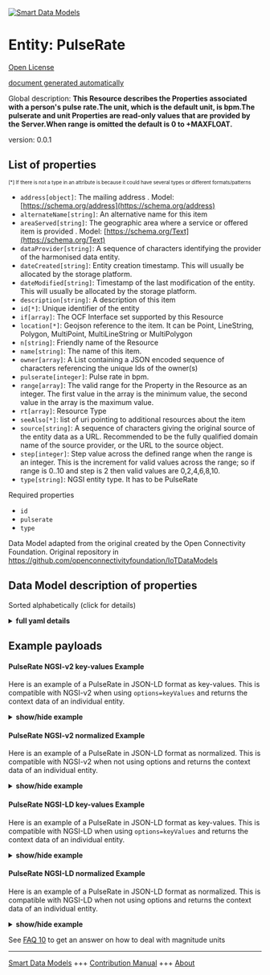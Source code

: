 <!-- 10-Header -->  
[![Smart Data Models](https://smartdatamodels.org/wp-content/uploads/2022/01/SmartDataModels_logo.png "Logo")](https://smartdatamodels.org)  
Entity: PulseRate  
=================<!-- /10-Header -->  
<!-- 15-License -->  
[Open License](https://github.com/smart-data-models//dataModel.OCF/blob/master/PulseRate/LICENSE.md)  
[document generated automatically](https://docs.google.com/presentation/d/e/2PACX-1vTs-Ng5dIAwkg91oTTUdt8ua7woBXhPnwavZ0FxgR8BsAI_Ek3C5q97Nd94HS8KhP-r_quD4H0fgyt3/pub?start=false&loop=false&delayms=3000#slide=id.gb715ace035_0_60)  
<!-- /15-License -->  
<!-- 20-Description -->  
Global description: **This Resource describes the Properties associated with a person's pulse rate.The unit, which is the default unit, is bpm.The pulserate and unit Properties are read-only values that are provided by the Server.When range is omitted the default is 0 to +MAXFLOAT.**  
version: 0.0.1  
<!-- /20-Description -->  
<!-- 30-PropertiesList -->  

## List of properties  

<sup><sub>[*] If there is not a type in an attribute is because it could have several types or different formats/patterns</sub></sup>  
- `address[object]`: The mailing address  . Model: [https://schema.org/address](https://schema.org/address)- `alternateName[string]`: An alternative name for this item  - `areaServed[string]`: The geographic area where a service or offered item is provided  . Model: [https://schema.org/Text](https://schema.org/Text)- `dataProvider[string]`: A sequence of characters identifying the provider of the harmonised data entity.  - `dateCreated[string]`: Entity creation timestamp. This will usually be allocated by the storage platform.  - `dateModified[string]`: Timestamp of the last modification of the entity. This will usually be allocated by the storage platform.  - `description[string]`: A description of this item  - `id[*]`: Unique identifier of the entity  - `if[array]`: The OCF Interface set supported by this Resource  - `location[*]`: Geojson reference to the item. It can be Point, LineString, Polygon, MultiPoint, MultiLineString or MultiPolygon  - `n[string]`: Friendly name of the Resource  - `name[string]`: The name of this item.  - `owner[array]`: A List containing a JSON encoded sequence of characters referencing the unique Ids of the owner(s)  - `pulserate[integer]`: Pulse rate in bpm.  - `range[array]`: The valid range for the Property in the Resource as an integer. The first value in the array is the minimum value, the second value in the array is the maximum value.  - `rt[array]`: Resource Type  - `seeAlso[*]`: list of uri pointing to additional resources about the item  - `source[string]`: A sequence of characters giving the original source of the entity data as a URL. Recommended to be the fully qualified domain name of the source provider, or the URL to the source object.  - `step[integer]`: Step value across the defined range when the range is an integer.  This is the increment for valid values across the range; so if range is 0..10 and step is 2 then valid values are 0,2,4,6,8,10.  - `type[string]`: NGSI entity type. It has to be PulseRate  <!-- /30-PropertiesList -->  
<!-- 35-RequiredProperties -->  
Required properties  
- `id`  - `pulserate`  - `type`  <!-- /35-RequiredProperties -->  
<!-- 40-RequiredProperties -->  
Data Model adapted from the original created by the Open Connectivity Foundation. Original repository in https://github.com/openconnectivityfoundation/IoTDataModels  
<!-- /40-RequiredProperties -->  
<!-- 50-DataModelHeader -->  
## Data Model description of properties  
Sorted alphabetically (click for details)  
<!-- /50-DataModelHeader -->  
<!-- 60-ModelYaml -->  
<details><summary><strong>full yaml details</strong></summary>    
```yaml  
PulseRate:    
  description: 'This Resource describes the Properties associated with a person''s pulse rate.The unit, which is the default unit, is bpm.The pulserate and unit Properties are read-only values that are provided by the Server.When range is omitted the default is 0 to +MAXFLOAT.'    
  properties:    
    address:    
      description: 'The mailing address'    
      properties:    
        addressCountry:    
          description: 'Property. The country. For example, Spain. Model:''https://schema.org/addressCountry'''    
          type: string    
        addressLocality:    
          description: 'Property. The locality in which the street address is, and which is in the region. Model:''https://schema.org/addressLocality'''    
          type: string    
        addressRegion:    
          description: 'Property. The region in which the locality is, and which is in the country. Model:''https://schema.org/addressRegion'''    
          type: string    
        postOfficeBoxNumber:    
          description: 'Property. The post office box number for PO box addresses. For example, 03578. Model:''https://schema.org/postOfficeBoxNumber'''    
          type: string    
        postalCode:    
          description: 'Property. The postal code. For example, 24004. Model:''https://schema.org/https://schema.org/postalCode'''    
          type: string    
        streetAddress:    
          description: 'Property. The street address. Model:''https://schema.org/streetAddress'''    
          type: string    
      type: object    
      x-ngsi:    
        model: https://schema.org/address    
        type: Property    
    alternateName:    
      description: 'An alternative name for this item'    
      type: string    
      x-ngsi:    
        type: Property    
    areaServed:    
      description: 'The geographic area where a service or offered item is provided'    
      type: string    
      x-ngsi:    
        model: https://schema.org/Text    
        type: Property    
    dataProvider:    
      description: 'A sequence of characters identifying the provider of the harmonised data entity.'    
      type: string    
      x-ngsi:    
        type: Property    
    dateCreated:    
      description: 'Entity creation timestamp. This will usually be allocated by the storage platform.'    
      format: date-time    
      type: string    
      x-ngsi:    
        type: Property    
    dateModified:    
      description: 'Timestamp of the last modification of the entity. This will usually be allocated by the storage platform.'    
      format: date-time    
      type: string    
      x-ngsi:    
        type: Property    
    description:    
      description: 'A description of this item'    
      type: string    
      x-ngsi:    
        type: Property    
    id:    
      anyOf: &pulserate_-_properties_-_owner_-_items_-_anyof    
        - description: 'Property. Identifier format of any NGSI entity'    
          maxLength: 256    
          minLength: 1    
          pattern: ^[\w\-\.\{\}\$\+\*\[\]`|~^@!,:\\]+$    
          type: string    
        - description: 'Property. Identifier format of any NGSI entity'    
          format: uri    
          type: string    
      description: 'Unique identifier of the entity'    
      x-ngsi:    
        type: Property    
    if:    
      description: 'The OCF Interface set supported by this Resource'    
      items:    
        enum:    
          - oic.if.s    
          - oic.if.baseline    
        maxLength: 64    
        type: string    
      minItems: 1    
      readOnly: true    
      type: array    
      uniqueItems: true    
      x-ngsi:    
        type: Property    
    location:    
      description: 'Geojson reference to the item. It can be Point, LineString, Polygon, MultiPoint, MultiLineString or MultiPolygon'    
      oneOf:    
        - description: 'Geoproperty. Geojson reference to the item. Point'    
          properties:    
            bbox:    
              items:    
                type: number    
              minItems: 4    
              type: array    
            coordinates:    
              items:    
                type: number    
              minItems: 2    
              type: array    
            type:    
              enum:    
                - Point    
              type: string    
          required:    
            - type    
            - coordinates    
          title: 'GeoJSON Point'    
          type: object    
        - description: 'Geoproperty. Geojson reference to the item. LineString'    
          properties:    
            bbox:    
              items:    
                type: number    
              minItems: 4    
              type: array    
            coordinates:    
              items:    
                items:    
                  type: number    
                minItems: 2    
                type: array    
              minItems: 2    
              type: array    
            type:    
              enum:    
                - LineString    
              type: string    
          required:    
            - type    
            - coordinates    
          title: 'GeoJSON LineString'    
          type: object    
        - description: 'Geoproperty. Geojson reference to the item. Polygon'    
          properties:    
            bbox:    
              items:    
                type: number    
              minItems: 4    
              type: array    
            coordinates:    
              items:    
                items:    
                  items:    
                    type: number    
                  minItems: 2    
                  type: array    
                minItems: 4    
                type: array    
              type: array    
            type:    
              enum:    
                - Polygon    
              type: string    
          required:    
            - type    
            - coordinates    
          title: 'GeoJSON Polygon'    
          type: object    
        - description: 'Geoproperty. Geojson reference to the item. MultiPoint'    
          properties:    
            bbox:    
              items:    
                type: number    
              minItems: 4    
              type: array    
            coordinates:    
              items:    
                items:    
                  type: number    
                minItems: 2    
                type: array    
              type: array    
            type:    
              enum:    
                - MultiPoint    
              type: string    
          required:    
            - type    
            - coordinates    
          title: 'GeoJSON MultiPoint'    
          type: object    
        - description: 'Geoproperty. Geojson reference to the item. MultiLineString'    
          properties:    
            bbox:    
              items:    
                type: number    
              minItems: 4    
              type: array    
            coordinates:    
              items:    
                items:    
                  items:    
                    type: number    
                  minItems: 2    
                  type: array    
                minItems: 2    
                type: array    
              type: array    
            type:    
              enum:    
                - MultiLineString    
              type: string    
          required:    
            - type    
            - coordinates    
          title: 'GeoJSON MultiLineString'    
          type: object    
        - description: 'Geoproperty. Geojson reference to the item. MultiLineString'    
          properties:    
            bbox:    
              items:    
                type: number    
              minItems: 4    
              type: array    
            coordinates:    
              items:    
                items:    
                  items:    
                    items:    
                      type: number    
                    minItems: 2    
                    type: array    
                  minItems: 4    
                  type: array    
                type: array    
              type: array    
            type:    
              enum:    
                - MultiPolygon    
              type: string    
          required:    
            - type    
            - coordinates    
          title: 'GeoJSON MultiPolygon'    
          type: object    
      x-ngsi:    
        type: Geoproperty    
    n:    
      description: 'Friendly name of the Resource'    
      maxLength: 64    
      readOnly: true    
      type: string    
      x-ngsi:    
        type: Property    
    name:    
      description: 'The name of this item.'    
      type: string    
      x-ngsi:    
        type: Property    
    owner:    
      description: 'A List containing a JSON encoded sequence of characters referencing the unique Ids of the owner(s)'    
      items:    
        anyOf: *pulserate_-_properties_-_owner_-_items_-_anyof    
        description: 'Property. Unique identifier of the entity'    
      type: array    
      x-ngsi:    
        type: Property    
    pulserate:    
      description: 'Pulse rate in bpm.'    
      minimum: 0    
      readOnly: true    
      type: integer    
      x-ngsi:    
        type: Property    
    range:    
      description: 'The valid range for the Property in the Resource as an integer. The first value in the array is the minimum value, the second value in the array is the maximum value.'    
      items:    
        type: integer    
      maxItems: 2    
      minItems: 2    
      readOnly: true    
      type: array    
      x-ngsi:    
        type: Property    
    rt:    
      description: 'Resource Type'    
      items:    
        enum:    
          - oic.r.pulserate    
        maxLength: 64    
        type: string    
      minItems: 1    
      readOnly: true    
      type: array    
      uniqueItems: true    
      x-ngsi:    
        type: Property    
    seeAlso:    
      description: 'list of uri pointing to additional resources about the item'    
      oneOf:    
        - items:    
            format: uri    
            type: string    
          minItems: 1    
          type: array    
        - format: uri    
          type: string    
      x-ngsi:    
        type: Property    
    source:    
      description: 'A sequence of characters giving the original source of the entity data as a URL. Recommended to be the fully qualified domain name of the source provider, or the URL to the source object.'    
      type: string    
      x-ngsi:    
        type: Property    
    step:    
      description: 'Step value across the defined range when the range is an integer.  This is the increment for valid values across the range; so if range is 0..10 and step is 2 then valid values are 0,2,4,6,8,10.'    
      readOnly: true    
      type: integer    
      x-ngsi:    
        type: Property    
    type:    
      description: 'NGSI entity type. It has to be PulseRate'    
      enum:    
        - PulseRate    
      type: string    
      x-ngsi:    
        type: Property    
  required:    
    - pulserate    
    - id    
    - type    
  type: object    
  x-derived-from: https://raw.githubusercontent.com/openconnectivityfoundation/IoTDataModels/master/PulseRateResURI.swagger.json    
  x-disclaimer: 'Redistribution and use in source and binary forms, with or without modification, are permitted  provided that the license conditions are met. Copyleft (c) 2021 Contributors to Smart Data Models Program'    
  x-license-url: https://github.com/smart-data-models/dataModel.OCF/blob/master/PulseRate/LICENSE.md    
  x-model-schema: https://smart-data-models.github.io/dataModel.OCF/PulseRate/schema.json    
  x-model-tags: OCF    
  x-version: 0.0.1    
```  
</details>    
<!-- /60-ModelYaml -->  
<!-- 70-MiddleNotes -->  
<!-- /70-MiddleNotes -->  
<!-- 80-Examples -->  
## Example payloads    
#### PulseRate NGSI-v2 key-values Example    
Here is an example of a PulseRate in JSON-LD format as key-values. This is compatible with NGSI-v2 when  using `options=keyValues` and returns the context data of an individual entity.  
<details><summary><strong>show/hide example</strong></summary>    
```json  
{  
  "id": "urn:ngsi-ld:PulseRate:id:NUJB:58758354",  
  "dateCreated": "1971-10-24T12:34:23Z",  
  "dateModified": "1987-09-14T19:28:34Z",  
  "source": "Sometimes with at we prevent Congress. Simply career occur race born program adult. Page behind response ready.",  
  "name": "Customer likely my teach American turn address. Consumer message still moment. Early discover themselves professor car argue material.",  
  "alternateName": "There there these whether brother. Dark Mrs avoid actually still. Government two check democratic suffer appear.",  
  "description": "Itself necessary economic way issue. Certainly four financial soon reveal world social.",  
  "dataProvider": "National here matter probably window such. Road model against candidate baby.",  
  "owner": [  
    "urn:ngsi-ld:PulseRate:items:KBKK:08734295",  
    "urn:ngsi-ld:PulseRate:items:NCCB:30294375"  
  ],  
  "seeAlso": [  
    "urn:ngsi-ld:PulseRate:items:MPUF:87206651",  
    "urn:ngsi-ld:PulseRate:items:NDCP:58802805"  
  ],  
  "location": {  
    "type": "Point",  
    "coordinates": [  
      -78.467846,  
      -21.346787  
    ]  
  },  
  "address": {  
    "streetAddress": "Near stage reach hear throughout. Within onto later reason.",  
    "addressLocality": "Open against trouble study. Possible compare describe foot although. Bill nor word evening despite. Property there lead worry.",  
    "addressRegion": "Sit data recently future decide operation. Five check green hard make million chair.",  
    "addressCountry": "Relate political low around weight collection city. However move sound.",  
    "postalCode": "Against author heart kitchen fire door. Require game staff interest. Nearly executive small trip relationship.",  
    "postOfficeBoxNumber": "Few fill agent behavior drug hit. All treat why subject now according number."  
  },  
  "areaServed": "Late notice skill field. Morning yard we in.",  
  "rt": [  
    "oic.r.pulserate",  
    "oic.r.pulserate"  
  ],  
  "pulserate": {  
    "type": "Property",  
    "value": 864  
  },  
  "if": [  
    "oic.if.s",  
    "oic.if.baseline"  
  ],  
  "range": [  
    864,  
    864  
  ],  
  "step": {  
    "type": "Property",  
    "value": 864  
  },  
  "n": "American whole magazine truth stop whose. On traditional measure example sense peace. Would mouth relate own chair.",  
  "type": "PulseRate"  
}  
```  
</details>  
#### PulseRate NGSI-v2 normalized Example    
Here is an example of a PulseRate in JSON-LD format as normalized. This is compatible with NGSI-v2 when not using options and returns the context data of an individual entity.  
<details><summary><strong>show/hide example</strong></summary>    
```json  
{  
  "id": {  
    "type": "string",  
    "value": "urn:ngsi-ld:PulseRate:id:NUJB:58758354"  
  },  
  "dateCreated": {  
    "format": "date-time",  
    "type": "string",  
    "value": "1971-10-24T12:34:23Z"  
  },  
  "dateModified": {  
    "format": "date-time",  
    "type": "string",  
    "value": "1987-09-14T19:28:34Z"  
  },  
  "source": {  
    "type": "string",  
    "value": "Sometimes with at we prevent Congress. Simply career occur race born program adult. Page behind response ready."  
  },  
  "name": {  
    "type": "string",  
    "value": "Customer likely my teach American turn address. Consumer message still moment. Early discover themselves professor car argue material."  
  },  
  "alternateName": {  
    "type": "string",  
    "value": "There there these whether brother. Dark Mrs avoid actually still. Government two check democratic suffer appear."  
  },  
  "description": {  
    "type": "string",  
    "value": "Itself necessary economic way issue. Certainly four financial soon reveal world social."  
  },  
  "dataProvider": {  
    "type": "string",  
    "value": "National here matter probably window such. Road model against candidate baby."  
  },  
  "owner": {  
    "type": "array",  
    "value": [  
      "urn:ngsi-ld:PulseRate:items:KBKK:08734295",  
      "urn:ngsi-ld:PulseRate:items:NCCB:30294375"  
    ]  
  },  
  "seeAlso": {  
    "type": "array",  
    "value": [  
      "urn:ngsi-ld:PulseRate:items:MPUF:87206651",  
      "urn:ngsi-ld:PulseRate:items:NDCP:58802805"  
    ]  
  },  
  "location": {  
    "type": "object",  
    "value": {  
      "type": "Point",  
      "coordinates": [  
        -78.467846,  
        -21.346787  
      ]  
    }  
  },  
  "address": {  
    "type": "object",  
    "value": {  
      "streetAddress": "Near stage reach hear throughout. Within onto later reason.",  
      "addressLocality": "Open against trouble study. Possible compare describe foot although. Bill nor word evening despite. Property there lead worry.",  
      "addressRegion": "Sit data recently future decide operation. Five check green hard make million chair.",  
      "addressCountry": "Relate political low around weight collection city. However move sound.",  
      "postalCode": "Against author heart kitchen fire door. Require game staff interest. Nearly executive small trip relationship.",  
      "postOfficeBoxNumber": "Few fill agent behavior drug hit. All treat why subject now according number."  
    }  
  },  
  "areaServed": {  
    "type": "string",  
    "value": "Late notice skill field. Morning yard we in."  
  },  
  "rt": {  
    "type": "array",  
    "value": [  
      "oic.r.pulserate",  
      "oic.r.pulserate"  
    ]  
  },  
  "pulserate": {  
    "type": "object",  
    "value": {  
      "type": "Property",  
      "value": 864  
    }  
  },  
  "if": {  
    "type": "array",  
    "value": [  
      "oic.if.s",  
      "oic.if.baseline"  
    ]  
  },  
  "range": {  
    "type": "array",  
    "value": [  
      864,  
      864  
    ]  
  },  
  "step": {  
    "type": "object",  
    "value": {  
      "type": "Property",  
      "value": 864  
    }  
  },  
  "n": {  
    "type": "string",  
    "value": "American whole magazine truth stop whose. On traditional measure example sense peace. Would mouth relate own chair."  
  },  
  "type": {  
    "type": "string",  
    "value": "PulseRate"  
  }  
}  
```  
</details>  
#### PulseRate NGSI-LD key-values Example    
Here is an example of a PulseRate in JSON-LD format as key-values. This is compatible with NGSI-LD when  using `options=keyValues` and returns the context data of an individual entity.  
<details><summary><strong>show/hide example</strong></summary>    
```json  
{  
    "id": "urn:ngsi-ld:PulseRate:id:NUJB:58758354",  
    "dateCreated": "1971-10-24T12:34:23Z",  
    "dateModified": "1987-09-14T19:28:34Z",  
    "source": "Sometimes with at we prevent Congress. Simply career occur race born program adult. Page behind response ready.",  
    "name": "Customer likely my teach American turn address. Consumer message still moment. Early discover themselves professor car argue material.",  
    "alternateName": "There there these whether brother. Dark Mrs avoid actually still. Government two check democratic suffer appear.",  
    "description": "Itself necessary economic way issue. Certainly four financial soon reveal world social.",  
    "dataProvider": "National here matter probably window such. Road model against candidate baby.",  
    "owner": [  
        "urn:ngsi-ld:PulseRate:items:KBKK:08734295",  
        "urn:ngsi-ld:PulseRate:items:NCCB:30294375"  
    ],  
    "seeAlso": [  
        "urn:ngsi-ld:PulseRate:items:MPUF:87206651",  
        "urn:ngsi-ld:PulseRate:items:NDCP:58802805"  
    ],  
    "location": {  
        "type": "Point",  
        "coordinates": [  
            -78.467846,  
            -21.346787  
        ]  
    },  
    "address": {  
        "streetAddress": "Near stage reach hear throughout. Within onto later reason.",  
        "addressLocality": "Open against trouble study. Possible compare describe foot although. Bill nor word evening despite. Property there lead worry.",  
        "addressRegion": "Sit data recently future decide operation. Five check green hard make million chair.",  
        "addressCountry": "Relate political low around weight collection city. However move sound.",  
        "postalCode": "Against author heart kitchen fire door. Require game staff interest. Nearly executive small trip relationship.",  
        "postOfficeBoxNumber": "Few fill agent behavior drug hit. All treat why subject now according number."  
    },  
    "areaServed": "Late notice skill field. Morning yard we in.",  
    "rt": [  
        "oic.r.pulserate",  
        "oic.r.pulserate"  
    ],  
    "pulserate": {  
        "type": "Property",  
        "value": 864  
    },  
    "if": [  
        "oic.if.s",  
        "oic.if.baseline"  
    ],  
    "range": [  
        864,  
        864  
    ],  
    "step": {  
        "type": "Property",  
        "value": 864  
    },  
    "n": "American whole magazine truth stop whose. On traditional measure example sense peace. Would mouth relate own chair.",  
    "type": "PulseRate",  
    "@context": [  
        "https://smartdatamodels.org/context.jsonld",  
        "https://raw.githubusercontent.com/smart-data-models/dataModel.OCF/master/context.jsonld"  
    ]  
}  
```  
</details>  
#### PulseRate NGSI-LD normalized Example    
Here is an example of a PulseRate in JSON-LD format as normalized. This is compatible with NGSI-LD when not using options and returns the context data of an individual entity.  
<details><summary><strong>show/hide example</strong></summary>    
```json  
{  
    "id": "urn:ngsi-ld:PulseRate:id:CAKY:60522977",  
    "dateCreated": {  
        "type": "Property",  
        "value": {  
            "@type": "DateTime",  
            "@value": "2018-07-25T21:58:49Z"  
        }  
    },  
    "dateModified": {  
        "type": "Property",  
        "value": {  
            "@type": "DateTime",  
            "@value": "2012-07-03T10:51:09Z"  
        }  
    },  
    "source": {  
        "type": "Property",  
        "value": "Begin common friend job agreement billion. Employee several guy. Example yard kid attorney know hundred doctor."  
    },  
    "name": {  
        "type": "Property",  
        "value": "Write son could city his. Other part more late. One threat material least assume into."  
    },  
    "alternateName": {  
        "type": "Property",  
        "value": "Task not later gun unit off. Late home inside car pretty shake. Population edge let wonder dark standard. My might plan."  
    },  
    "description": {  
        "type": "Property",  
        "value": "Worker yeah reflect. Describe plant coach save similar."  
    },  
    "dataProvider": {  
        "type": "Property",  
        "value": "Audience blood art window."  
    },  
    "owner": {  
        "type": "Property",  
        "value": [  
            "urn:ngsi-ld:PulseRate:items:CCUR:33782771",  
            "urn:ngsi-ld:PulseRate:items:CXUS:74878184"  
        ]  
    },  
    "seeAlso": {  
        "type": "Property",  
        "value": [  
            "urn:ngsi-ld:PulseRate:items:FPJW:35681671"  
        ]  
    },  
    "location": {  
        "type": "Property",  
        "value": {  
            "type": "Point",  
            "coordinates": [  
                89.796559,  
                146.512788  
            ]  
        }  
    },  
    "address": {  
        "type": "Property",  
        "value": {  
            "streetAddress": "Election else quite show cause mean south five. Information necessary report probably and positive up.",  
            "addressLocality": "Interest direction history party. Cost whether guess remember. Cup involve sort according positive population movie respond.",  
            "addressRegion": "Cut cup about than require their near eat. Gas everyone training car we find treat. Old quality many anything mean.",  
            "addressCountry": "Deal local although remain. Way similar peace significant name center.",  
            "postalCode": "Just score parent main after. Republican create imagine else scene.",  
            "postOfficeBoxNumber": "Kind thing safe order. Pull whatever success state nature girl star same."  
        }  
    },  
    "areaServed": {  
        "type": "Property",  
        "value": "Attack agent focus reason vote require. Almost sure movement hold pass before."  
    },  
    "rt": {  
        "type": "Property",  
        "value": [  
            "oic.r.pulserate"  
        ]  
    },  
    "pulserate": {  
        "type": "Property",  
        "value": 700  
    },  
    "if": {  
        "type": "Property",  
        "value": [  
            "oic.if.s"  
        ]  
    },  
    "range": {  
        "type": "Property",  
        "value": [  
            152,  
            528  
        ]  
    },  
    "step": {  
        "type": "Property",  
        "value": 872  
    },  
    "n": {  
        "type": "Property",  
        "value": "Reduce bill read politics identify also such. Score direction leave chance assume."  
    },  
    "type": "PulseRate",  
    "@context": [  
        "https://smartdatamodels.org/context.jsonld",  
        "https://raw.githubusercontent.com/smart-data-models/dataModel.OCF/master/context.jsonld"  
    ]  
}  
```  
</details><!-- /80-Examples -->  
<!-- 90-FooterNotes -->  
<!-- /90-FooterNotes -->  
<!-- 95-Units -->  
See [FAQ 10](https://smartdatamodels.org/index.php/faqs/) to get an answer on how to deal with magnitude units  
<!-- /95-Units -->  
<!-- 97-LastFooter -->  
---  
[Smart Data Models](https://smartdatamodels.org) +++ [Contribution Manual](https://bit.ly/contribution_manual) +++ [About](https://bit.ly/Introduction_SDM)<!-- /97-LastFooter -->  
